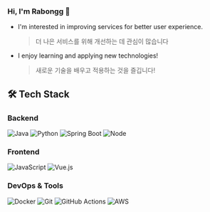 ### Hi, I'm Rabongg 👋

- I'm interested in improving services for better user experience.
  > 더 나은 서비스를 위해 개선하는 데 관심이 많습니다
- I enjoy learning and applying new technologies!
  > 새로운 기술을 배우고 적용하는 것을 즐깁니다!

  


<!--
**Rabongbong/Rabongbong** is a ✨ _special_ ✨ repository because its `README.md` (this file) appears on your GitHub profile.

Here are some ideas to get you started:
- 👯 I’m looking to collaborate on ...
- 🤔 I’m looking for help with ...
- 💬 Ask me about ...
- 📫 How to reach me: ...
- 😄 Pronouns: ...
- ⚡ Fun fact: ...
- 🔭 I’m currently working on **Movie Preview Project**.
- 🌱 I’m currently learning **Redis** & **Kafka**.
-->

## 🛠 Tech Stack
### Backend
![Java](https://img.shields.io/badge/-Java-007396?style=for-the-badge&logo=Java&logoColor=white)
![Python](https://img.shields.io/badge/-Python-3776AB?style=for-the-badge&logo=python&logoColor=white)
![Spring Boot](https://img.shields.io/badge/-Springboot-6DB33F?style=for-the-badge&logo=springboot&logoColor=white)
![Node](https://img.shields.io/badge/-Nodejs-43853d?style=for-the-badge&logo=Node.js&logoColor=white)

### Frontend
![JavaScript](https://img.shields.io/badge/-JavaScript-F7DF1C?style=for-the-badge&logo=javascript&logoColor=black)
![Vue.js](https://img.shields.io/badge/-Vue.js-4FC08D?style=for-the-badge&logo=vue.js&logoColor=white)

### DevOps & Tools
![Docker](https://img.shields.io/badge/-Docker-2496ED?style=for-the-badge&logo=docker&logoColor=white)
![Git](https://img.shields.io/badge/-Git-F05032?style=for-the-badge&logo=git&logoColor=ffffff)
![GitHub Actions](https://img.shields.io/badge/-GitHub%20Actions-2088FF?style=for-the-badge&logo=github-actions&logoColor=white)
![AWS](https://img.shields.io/badge/-AWS-232F3E?style=for-the-badge&logo=amazonaws&logoColor=white)
